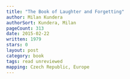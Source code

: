 ```yaml
---
title: "The Book of Laughter and Forgetting"
author: Milan Kundera
authorSort: Kundera, Milan
pageCount: 313
date: 2015-02-22
written: 1979
stars: 0
layout: post
category: book
tags: read unreviewed
mapping: Czech Republic, Europe
---
```

